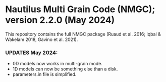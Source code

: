 # Nautilus Multi Grain Code (NMGC); version 2.2.0 (May 2024)
This repository contains the full NMGC package (Ruaud et al. 2016; Iqbal & Wakelam 2018, Gavino et al. 2021).
 

### UPDATES May 2024:
- 0D models now works in multi-grain mode.
- 1D models can now be something else than a disk.
- parameters.in file is simplified.
